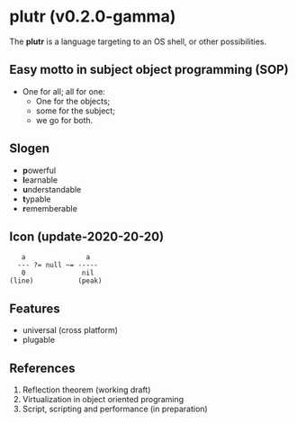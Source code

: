 # plutr (v0.2.0-gamma)
The **plutr** is a language targeting to an OS shell, or other possibilities.


## Easy motto in subject object programming (SOP)

- One for all; all for one:
  + One for the objects;
  + some for the subject;
  + we go for both.


## Slogen
- **p**owerful
- **l**earnable
- **u**nderstandable
- **t**ypable
- **r**ememberable


## Icon (update-2020-20-20)
```
   a               a
  --- ?= null ~= -----
   0              nil
(line)           (peak)
```


## Features
- universal (cross platform)
- plugable


## References
1. Reflection theorem (working draft)
2. Virtualization in object oriented programing
3. Script, scripting and performance (in preparation)
